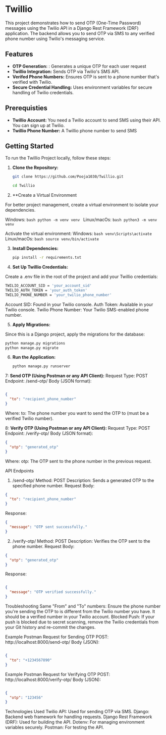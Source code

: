 # Twillio

This project demonstrates how to send OTP (One-Time Password) messages using the Twilio API in a Django Rest Framework (DRF) application. The backend allows you to send OTP via SMS to any verified phone number using Twilio's messaging service.
## Features

- **OTP Generation:** : Generates a unique OTP for each user request
- **Twillio Integration:** Sends OTP via Twilio's SMS API.
- **Verifed Phone Numbers:** Ensures OTP is sent to a phone number that's verified with Twilio.
- **Secure Credential Handling:** Uses environment variables for secure handling of Twilio credentials.


## Prerequisties

- **Twillio Account:** You need a Twilio account to send SMS using their API. You can sign up at Twilio.
- **Twillio Phone Number:** A Twillio phone number to send SMS


## Getting Started

To run the Twillio Project locally, follow these steps:

1. **Clone the Repository:**
   ```bash
   git clone https://github.com/Pooja1030/Twillio.git
   ```
   ```bash
   cd Twillio
   ```
2. **Create a Virtual Environment

For better project management, create a virtual environment to isolate your dependencies.

   Windows:
    ```bash
    python -m venv venv
    ```
   Linux/macOs:
    ```bash
    python3 -m venv venv
    ```

   Activate the virtual environment:
   Windows:
     ```bash
     venv\Scripts\activate
     ```
   Linux/macOs:
     ```bash
     source venv/bin/activate
     ```
    
3. **Install Dependencies:**
    ```bash
    pip install -r requirements.txt
    ```
4. **Set Up Twillio Credentials:**

Create a .env file in the root of the project and add your Twillio credentials:
  ```bash
  TWILIO_ACCOUNT_SID = 'your_account_sid'
  TWILIO_AUTH_TOKEN = 'your_auth_token'
  TWILIO_PHONE_NUMBER = 'your_twilio_phone_number'
  ```

  Account SID: Found in your Twilio console.
  Auth Token: Available in your Twilio console.
  Twilio Phone Number: Your Twilio SMS-enabled phone number.

5. **Apply Migrations:**
 
Since this is a Django project, apply the migrations for the database:

  ```bash
python manage.py migrations
python manage.py migrate
```

6. **Run the Application:**
    ```bash
    python manage.py runserver
    ```

7: **Send OTP (Using Postman or any API Client):**
  Request Type: POST
  Endpoint: /send-otp/
  Body (JSON format):

```json

{
  "to": "recipient_phone_number"
}
```

Where:
to: The phone number you want to send the OTP to (must be a verified Twilio number).

8: **Verify OTP (Using Postman or any API Client):**
Request Type: POST
Endpoint: /verify-otp/
Body (JSON format):
```json
{
  "otp": "generated_otp"
}
```

Where:
otp: The OTP sent to the phone number in the previous request.

API Endpoints
1. /send-otp/
Method: POST
Description: Sends a generated OTP to the specified phone number.
Request Body:
```json
{
  "to": "recipient_phone_number"
}
```
Response:
```json
{
  "message": "OTP sent successfully."
}
```

2. /verify-otp/
Method: POST
Description: Verifies the OTP sent to the phone number.
Request Body:
```json
{
  "otp": "generated_otp"
}
```
Response:
```json

{
  "message": "OTP verified successfully."
}
```

Troubleshooting
Same "From" and "To" numbers: Ensure the phone number you're sending the OTP to is different from the Twilio number you have. It should be a verified number in your Twilio account.
Blocked Push: If your push is blocked due to secret scanning, remove the Twilio credentials from your Git history and re-commit the changes.

Example Postman Request for Sending OTP
POST: http://localhost:8000/send-otp/
Body (JSON):
```json

{
  "to": "+1234567890"
}
```
Example Postman Request for Verifying OTP
POST: http://localhost:8000/verify-otp/
Body (JSON):
```json

{
  "otp": "123456"
}
```


Technologies Used
Twilio API: Used for sending OTP via SMS.
Django: Backend web framework for handling requests.
Django Rest Framework (DRF): Used for building the API.
Dotenv: For managing environment variables securely.
Postman: For testing the API.

